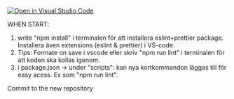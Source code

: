 [![Open in Visual Studio Code](https://classroom.github.com/assets/open-in-vscode-c66648af7eb3fe8bc4f294546bfd86ef473780cde1dea487d3c4ff354943c9ae.svg)](https://classroom.github.com/online_ide?assignment_repo_id=9231674&assignment_repo_type=AssignmentRepo)

WHEN START:

1. write "npm install" i terminalen för att installera eslint+prettier package. Installera även extensions (eslint & prettier) i VS-code.
2. Tips: Formate on save i vscode eller skriv "npm run lint" i terminalen för att koden ska kollas igenom.
3. i package.json -> under "scripts": kan nya kortkommandon läggas till för easy acess. Ex som "npm run lint".


Commit to the new repository